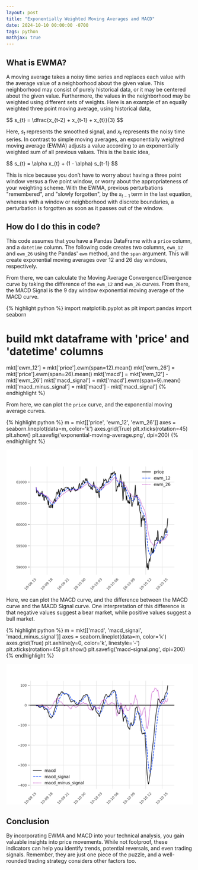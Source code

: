 ```yaml
---
layout: post
title: "Exponentially Weighted Moving Averages and MACD"
date: 2024-10-10 00:00:00 -0700
tags: python
mathjax: true
---
```


## What is EWMA?

A moving average takes a noisy time series and replaces each value with the
average value of a neighborhood about the given value. This neighborhood may
consist of purely historical data, or it may be centered about the given value.
Furthermore, the values in the neighborhood may be weighted using different sets
of weights. Here is an example of an equally weighted three point moving
average, using historical data,

<div>
$$ s_{t} = \dfrac{x_{t-2} + x_{t-1} + x_{t}}{3} $$
</div>

Here, <span>$s_{t}$</span> represents the smoothed signal, and <span>$x_{t}$</span> represents the noisy
time series. In contrast to simple moving averages, an exponentially weighted
moving average (EWMA) adjusts a value according to an exponentially weighted
sum of all previous values. This is the basic idea,

<div>
$$ s_{t} = \alpha x_{t} + (1 - \alpha) s_{t-1} $$
</div>

This is nice because you don’t have to worry about having a three point window
versus a five point window, or worry about the appropriateness of your
weighting scheme. With the EWMA, previous perturbations "remembered", and
"slowly forgotten", by the <span>$s_{t-1}$</span> term in the last equation, whereas with a
window or neighborhood with discrete boundaries, a perturbation is forgotten as
soon as it passes out of the window.

## How do I do this in code?

This code assumes that you have a Pandas DataFrame with a `price` column, and
a `datetime` column. The following code creates two columns, `ewm_12` and
`ewm_26` using the Pandas' `ewm` method, and the `span` argument. This will
create exponential moving averages over 12 and 26 day windows, respectively.

From there, we can calculate the Moving Average Convergence/Divergence curve by
taking the difference of the `ewm_12` and `ewm_26` curves. From there, the MACD
Signal is the 9 day window exponential moving average of the MACD curve.

{% highlight python %}
import matplotlib.pyplot as plt
import pandas
import seaborn

# build mkt dataframe with 'price' and 'datetime' columns

mkt['ewm_12'] = mkt['price'].ewm(span=12).mean()
mkt['ewm_26'] = mkt['price'].ewm(span=26).mean()
mkt['macd'] = mkt['ewm_12'] - mkt['ewm_26']
mkt['macd_signal'] = mkt['macd'].ewm(span=9).mean()
mkt['macd_minus_signal'] = mkt['macd'] - mkt['macd_signal']
{% endhighlight %}

From here, we can plot the `price` curve, and the exponential moving average
curves.

{% highlight python %}
m = mkt[['price', 'ewm_12', 'ewm_26']]
axes = seaborn.lineplot(data=m, color='k')
axes.grid(True)
plt.xticks(rotation=45)
plt.show()
plt.savefig('exponential-moving-average.png', dpi=200)
{% endhighlight %}

![Exponential Moving Averages](/assets/images/exponential-moving-average.png)

Here, we can plot the MACD curve, and the difference between the MACD curve and
the MACD Signal curve. One interpretation of this difference is that negative
values suggest a bear market, while positive values suggest a bull market. 

{% highlight python %}
m = mkt[['macd', 'macd_signal', 'macd_minus_signal']]
axes = seaborn.lineplot(data=m, color='k')
axes.grid(True)
plt.axhline(y=0, color='k', linestyle='-')
plt.xticks(rotation=45)
plt.show()
plt.savefig('macd-signal.png', dpi=200)
{% endhighlight %}

![MACD and MACD Signal](/assets/images/macd-signal.png)

## Conclusion

By incorporating EWMA and MACD into your technical analysis, you gain valuable
insights into price movements. While not foolproof, these indicators can help
you identify trends, potential reversals, and even trading signals. Remember,
they are just one piece of the puzzle, and a well-rounded trading strategy
considers other factors too. 